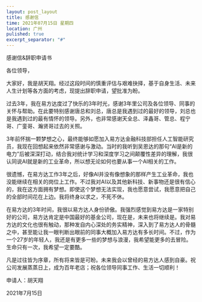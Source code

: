 ```yaml
---
layout: post_layout
title: 感谢信
time: 2021年07月15日 星期四
location: 广州
pulished: true
excerpt_separator: "#"
---
```



感谢信&辞职申请书

各位领导，

大家好，我是胡天翔。经过这段时间的慎重评估与艰难抉择，基于自身生活、未来人生计划等各方面的考虑，现提出辞职申请，望批准为盼。

过去3年，我在易方达度过了快乐的3年时光，感谢3年里公司及各位领导、同事的关怀与帮助。在此要特别感谢唐总和刘总，唐总是我遇到过的最好的领导，刘总也是我遇到过的最有情怀的领导。另外，也非常感谢天全总、泽鑫哥、管总、程宁哥、广銮哥、瀚贤哥过去的关照。 

3年前怀揣一颗梦想之心，最终能够如愿加入易方达金融科技部担任人工智能研究员，我现在回想起来依然非常感谢与激动。当时的我听到吴恩达的那句“AI是新的电力”后被深深打动，结合我对统计学习和深度学习之间颠覆性差异的理解，我很认同说AI就是新的工业革命，所以想无论如何也要从事一个AI相关的工作。

很遗憾，在易方达工作3年之后，好像AI并没有像想象的那样产生工业革命，我也没能继续在相关的岗位上工作。不过我对AI以及其他新科技、新事物还是很有信心的，我在这方面拥有梦想。即使这个梦想无法实现，我也愿意尝试，我愿意把自己的全部时间花在上边。我将终身以求之，不死不休。

在易方达的3年时间，我很以易方达人身份骄傲。我强烈感觉到易方达是一家特别好的公司，易方达肯定是中国最好的基金公司，现在是，未来也将继续是。我对易方达的文化也很有触动，那种发自内心深处的务实精神，深入到了易方达人的骨髓之中，甚至能让我一眼判断出眼前的同事大概加入易方达有多长时间。不过，作为一个27岁的年轻人，我还是有更多一些的梦想与浪漫，我希望能更多的去冒险。生命只有一次，我希望一定要酷。

凡是过往皆为序章，所有将来皆是可盼。未来我会以曾经的易方达人感到自豪。祝公司发展蒸蒸日上，成为百年老店；祝各位领导同事工作、生活一切顺利！

申请人：胡天翔

2021年7月15日
